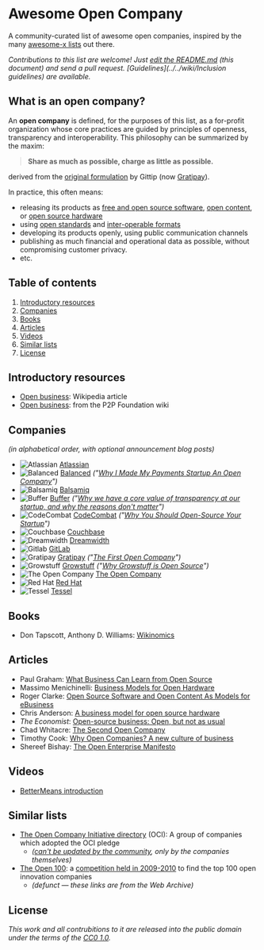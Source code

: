# Awesome Open Company
A community-curated list of awesome open companies,
inspired by the many [awesome-x lists](https://github.com/emijrp/awesome-awesome) out there.

*Contributions to this list are welcome! Just [edit the README.md](../../edit/master/README.md) (this document) and send a pull request. [Guidelines](../../wiki/Inclusion guidelines) are available.*

## What is an open company?

An **open company** is defined, for the purposes of this list, as a for-profit organization whose core practices are guided by principles of openness, transparency and interoperability. This philosophy can be summarized by the maxim:

> **Share as much as possible, charge as little as possible.**

derived from the [original formulation](http://blog.gittip.com/post/26350459746/the-first-open-company/) by Gittip (now [Gratipay](http://gratipay.com)).

In practice, this often means:
- releasing its products as
  [free and open source software](https://en.wikipedia.org/wiki/Free_and_open-source_software),
  [open content](https://en.wikipedia.org/wiki/Free_content),
  or [open source hardware](https://en.wikipedia.org/wiki/Open-source_hardware)
- using [open standards](https://en.wikipedia.org/wiki/Open_standard)
  and [inter-operable formats](https://en.wikipedia.org/wiki/Interoperability)
- developing its products openly, using public communication channels
- publishing as much financial and operational data as possible, without compromising customer privacy.
- etc.

## Table of contents
1. [Introductory resources](#introductory-resources)
2. [Companies](#companies)
3. [Books](#books)
4. [Articles](#articles) 
5. [Videos](#videos)
6. [Similar lists](#similar-lists)
7. [License](#license)

## Introductory resources
- [Open business](https://en.wikipedia.org/wiki/Open_business): Wikipedia article
- [Open business](http://p2pfoundation.net/Open_Business): from the P2P Foundation wiki
 
## Companies
*(in alphabetical order, with optional announcement blog posts)*
- ![Atlassian](http://www.google.com/s2/favicons?domain=atlassian.com)
  [Atlassian](https://www.atlassian.com/company/about/values)
- ![Balanced](http://www.google.com/s2/favicons?domain=balancedpayments.com)
  [Balanced](https://www.balancedpayments.com/open)
  *("[Why I Made My Payments Startup An Open Company](http://www.fastcolabs.com/3008944/open-company/why-i-made-my-payments-startup-an-open-company)")*
- ![Balsamiq](http://www.google.com/s2/favicons?domain=balsamiq.com)
  [Balsamiq](https://balsamiq.com/company/#goodcitizen)
- ![Buffer](http://www.google.com/s2/favicons?domain=buffer.com)
  [Buffer](https://buffer.com/transparency)
  *("[Why we have a core value of transparency at our startup, and why the reasons don't matter](http://joel.is/why-we-have-a-core-value-of-transparency-at-our-startup/)")*
- ![CodeCombat](http://www.google.com/s2/favicons?domain=codecombat.com/)
  [CodeCombat](http://codecombat.com/legal)
  *("[Why You Should Open-Source Your Startup](http://blog.codecombat.com/why-you-should-open-source-your-startup)")*
- ![Couchbase](http://www.google.com/s2/favicons?domain=couchbase.com)
  [Couchbase](http://www.couchbase.com/open-source)
- ![Dreamwidth](http://www.google.com/s2/favicons?domain=dreamwidth.org)
  [Dreamwidth](http://www.dreamwidth.org/about)
- ![Gitlab](http://www.google.com/s2/favicons?domain=gitlab.com)
  [GitLab](https://about.gitlab.com/about/)
- ![Gratipay](http://www.google.com/s2/favicons?domain=gratipay.com)
  [Gratipay](http://inside.gratipay.com/big-picture/welcome)
  *("[The First Open Company](http://blog.gittip.com/post/26350459746/the-first-open-company/)")*
- ![Growstuff](http://growstuff.org/assets/favicon-2f083c214b9adaf9e2ce78bcd532e4c9.ico)
  [Growstuff](http://wiki.growstuff.org/index.php/Values)
  *("[Why Growstuff is Open Source](http://blog.growstuff.org/2013/02/20/why-growstuff-is-open-source/)")*
- ![The Open Company](http://www.google.com/s2/favicons?domain=theopencompany.net)
  [The Open Company](http://theopencompany.net/pages/about-us)
- ![Red Hat](http://www.google.com/s2/favicons?domain=redhat.com)
  [Red Hat](http://jobs.redhat.com/life-at-red-hat/our-culture/)
- ![Tessel](http://i.imgur.com/Xe9AYlw.png)
  [Tessel](https://tessel.io/opensource)

## Books
- Don Tapscott, Anthony D. Williams: [Wikinomics](https://en.wikipedia.org/wiki/Wikinomics)

## Articles
- Paul Graham: [What Business Can Learn from Open Source](http://www.paulgraham.com/opensource.html)
- Massimo Menichinelli: [Business Models for Open Hardware](http://www.openp2pdesign.org/2011/open-design/business-models-for-open-hardware/)
- Roger Clarke: [Open Source Software and Open Content As Models for eBusiness](http://www.rogerclarke.com/EC/Bled04.html)
- Chris Anderson: [A business model for open source hardware](http://www.longtail.com/the_long_tail/2009/01/a-business-mode.html)
- *The Economist*: [Open-source business: Open, but not as usual](http://www.economist.com/node/5624944)
- Chad Whitacre: [The Second Open Company](https://medium.com/gratipay-blog/the-second-open-company-4cbab7ca1a47)
- Timothy Cook: [Why Open Companies? A new culture of business](https://medium.com/open-companies/why-open-companies-fdb74d1b4f0f)
- Shereef Bishay: [The Open Enterprise Manifesto](http://wayback.archive.org/web/20120415110215/http://bettermeans.org/front/learn-more/open-enterprise-manifesto/)

## Videos
- [BetterMeans introduction](https://www.youtube.com/watch?v=MAlnMWlvw9g)

## Similar lists
- [The Open Company Initiative directory](http://www.opencompany.org/directory/) (OCI):
  A group of companies which adopted the OCI pledge
  - *([can't be updated by the community](https://github.com/opencompany/www.opencompany.org/issues/103), only by the companies themselves)*
- [The Open 100](http://wayback.archive.org/web/20110824041839/http://www.openbusiness.cc/category/directory/openbusiness/): a [competition held in 2009-2010](http://wayback.archive.org/web/20120727175118/http://www.openbusiness.cc/open100/about/) to find the top 100 open innovation companies
  - *(defunct — these links are from the Web Archive)*

## License
*This work and all contrubitions to it are released into the public domain under the terms of the [CC0 1.0](https://creativecommons.org/publicdomain/zero/1.0/).*
